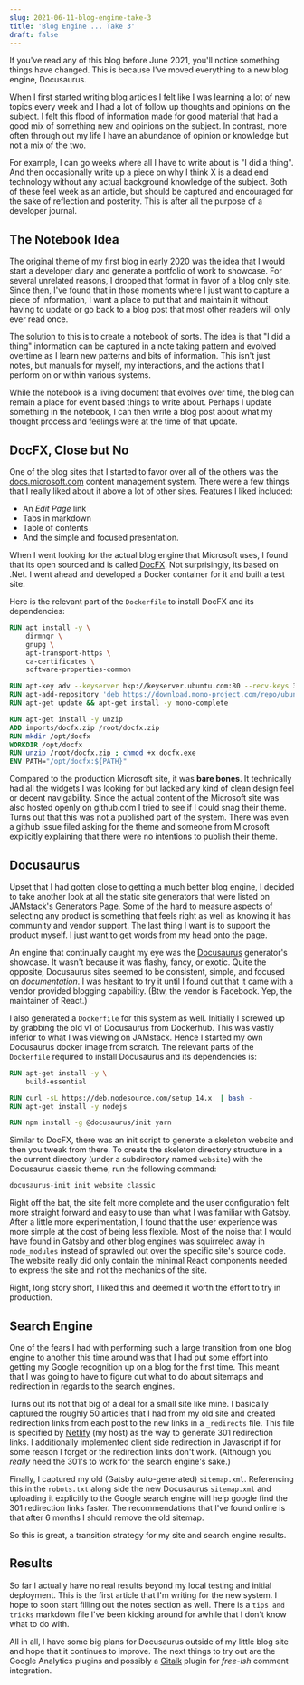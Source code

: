 ```yaml
---
slug: 2021-06-11-blog-engine-take-3
title: 'Blog Engine ... Take 3'
draft: false
---
```


If you've read any of this blog before June 2021, you'll notice something things have changed. This is because I've moved everything to a new blog engine, Docusaurus.

When I first started writing blog articles I felt like I was learning a lot of new topics every week and I had a lot of follow up thoughts and opinions on the subject. I felt this flood of information made for good material that had a good mix of something new and opinions on the subject. In contrast, more often through out my life I have an abundance of opinion or knowledge but not a mix of the two.

<!--truncate-->

For example, I can go weeks where all I have to write about is "I did a thing". And then occasionally write up a piece on why I think X is a dead end technology without any actual background knowledge of the subject. Both of these feel week as an article, but should be captured and encouraged for the sake of reflection and posterity. This is after all the purpose of a developer journal.

## The Notebook Idea

The original theme of my first blog in early 2020 was the idea that I would start a developer diary and generate a portfolio of work to showcase. For several unrelated reasons, I dropped that format in favor of a blog only site. Since then, I've found that in those moments where I just want to capture a piece of information, I want a place to put that and maintain it without having to update or go back to a blog post that most other readers will only ever read once.

The solution to this is to create a notebook of sorts. The idea is that "I did a thing" information can be captured in a note taking pattern and evolved overtime as I learn new patterns and bits of information. This isn't just notes, but manuals for myself, my interactions, and the actions that I perform on or within various systems.

While the notebook is a living document that evolves over time, the blog can remain a place for event based things to write about. Perhaps I update something in the notebook, I can then write a blog post about what my thought process and feelings were at the time of that update.

## DocFX, Close but No

One of the blog sites that I started to favor over all of the others was the [docs.microsoft.com](https://docs.microsoft.com) content management system. There were a few things that I really liked about it above a lot of other sites. Features I liked included:

- An _Edit Page_ link
- Tabs in markdown
- Table of contents
- And the simple and focused presentation.

When I went looking for the actual blog engine that Microsoft uses, I found that its open sourced and is called [DocFX](https://dotnet.github.io/docfx/). Not surprisingly, its based on .Net. I went ahead and developed a Docker container for it and built a test site.

Here is the relevant part of the `Dockerfile` to install DocFX and its dependencies:

```dockerfile
RUN apt install -y \
    dirmngr \
    gnupg \
    apt-transport-https \
    ca-certificates \
    software-properties-common

RUN apt-key adv --keyserver hkp://keyserver.ubuntu.com:80 --recv-keys 3FA7E0328081BFF6A14DA29AA6A19B38D3D831EF
RUN apt-add-repository 'deb https://download.mono-project.com/repo/ubuntu stable-focal main'
RUN apt-get update && apt-get install -y mono-complete

RUN apt-get install -y unzip
ADD imports/docfx.zip /root/docfx.zip
RUN mkdir /opt/docfx
WORKDIR /opt/docfx
RUN unzip /root/docfx.zip ; chmod +x docfx.exe
ENV PATH="/opt/docfx:${PATH}"
```

Compared to the production Microsoft site, it was **bare bones**. It technically had all the widgets I was looking for but lacked any kind of clean design feel or decent navigability. Since the actual content of the Microsoft site was also hosted openly on github.com I tried to see if I could snag their theme. Turns out that this was not a published part of the system. There was even a github issue filed asking for the theme and someone from Microsoft explicitly explaining that there were no intentions to publish their theme.

## Docusaurus

Upset that I had gotten close to getting a much better blog engine, I decided to take another look at all the static site generators that were listed on [JAMstack's Generators Page](https://jamstack.org/generators/). Some of the hard to measure aspects of selecting any product is something that feels right as well as knowing it has community and vendor support. The last thing I want is to support the product myself. I just want to get words from my head onto the page.

An engine that continually caught my eye was the [Docusaurus](https://docusaurus.io/) generator's showcase. It wasn't because it was flashy, fancy, or exotic. Quite the opposite, Docusaurus sites seemed to be consistent, simple, and focused on _documentation_. I was hesitant to try it until I found out that it came with a vendor provided blogging capability. (Btw, the vendor is Facebook. Yep, the maintainer of React.)

I also generated a `Dockerfile` for this system as well. Initially I screwed up by grabbing the old v1 of Docusaurus from Dockerhub. This was vastly inferior to what I was viewing on JAMstack. Hence I started my own Docusaurus docker image from scratch. The relevant parts of the `Dockerfile` required to install Docusaurus and its dependencies is:

```dockerfile
RUN apt-get install -y \
    build-essential

RUN curl -sL https://deb.nodesource.com/setup_14.x  | bash -
RUN apt-get install -y nodejs

RUN npm install -g @docusaurus/init yarn
```

Similar to DocFX, there was an init script to generate a skeleton website and then you tweak from there. To create the skeleton directory structure in a the current directory (under a subdirectory named `website`) with the Docusaurus classic theme, run the following command:

```sh
docusaurus-init init website classic
```

Right off the bat, the site felt more complete and the user configuration felt more straight forward and easy to use than what I was familiar with Gatsby. After a little more experimentation, I found that the user experience was more simple at the cost of being less flexible. Most of the noise that I would have found in Gatsby and other blog engines was squirreled away in `node_modules` instead of sprawled out over the specific site's source code. The website really did only contain the minimal React components needed to express the site and not the mechanics of the site.

Right, long story short, I liked this and deemed it worth the effort to try in production.

## Search Engine

One of the fears I had with performing such a large transition from one blog engine to another this time around was that I had put some effort into getting my Google recognition up on a blog for the first time. This meant that I was going to have to figure out what to do about sitemaps and redirection in regards to the search engines.

Turns out its not that big of a deal for a small site like mine. I basically captured the roughly 50 articles that I had from my old site and created redirection links from each post to the new links in a `_redirects` file. This file is specified by [Netlify](https://netlify.com) (my host) as the way to generate 301 redirection links. I additionally implemented client side redirection in Javascript if for some reason I forget or the redirection links don't work. (Although you _really_ need the 301's to work for the search engine's sake.)

Finally, I captured my old (Gatsby auto-generated) `sitemap.xml`. Referencing this in the `robots.txt` along side the new Docusaurus `sitemap.xml` and uploading it explicitly to the Google search engine will help google find the 301 redirection links faster. The recommendations that I've found online is that after 6 months I should remove the old sitemap.

So this is great, a transition strategy for my site and search engine results.

## Results

So far I actually have no real results beyond my local testing and initial deployment. This is the first article that I'm writing for the new system. I hope to soon start filling out the notes section as well. There is a `tips and tricks` markdown file I've been kicking around for awhile that I don't know what to do with.

All in all, I have some big plans for Docusaurus outside of my little blog site and hope that it continues to improve. The next things to try out are the Google Analytics plugins and possibly a [Gitalk](https://github.com/gitalk/gitalk) plugin for _free-ish_ comment integration.
